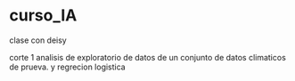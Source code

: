 # curso_IA
clase con deisy

corte 1
analisis de exploratorio de datos de un conjunto de datos climaticos de prueva. y regrecion logistica
